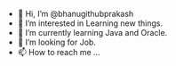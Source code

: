 - 👋 Hi, I’m @bhanugithubprakash
- 👀 I’m interested in Learning new things.
- 🌱 I’m currently learning Java and Oracle.
- 💞️ I’m looking for Job.
- 📫 How to reach me ...

<!---
bhanugithubprakash/bhanugithubprakash is a ✨ special ✨ repository because its `README.md` (this file) appears on your GitHub profile.
You can click the Preview link to take a look at your changes.
--->
